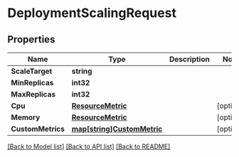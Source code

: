 # DeploymentScalingRequest

## Properties
Name | Type | Description | Notes
------------ | ------------- | ------------- | -------------
**ScaleTarget** | **string** |  | 
**MinReplicas** | **int32** |  | 
**MaxReplicas** | **int32** |  | 
**Cpu** | [**ResourceMetric**](ResourceMetric.md) |  | [optional] 
**Memory** | [**ResourceMetric**](ResourceMetric.md) |  | [optional] 
**CustomMetrics** | [**map[string]CustomMetric**](CustomMetric.md) |  | [optional] 

[[Back to Model list]](../README.md#documentation-for-models) [[Back to API list]](../README.md#documentation-for-api-endpoints) [[Back to README]](../README.md)


